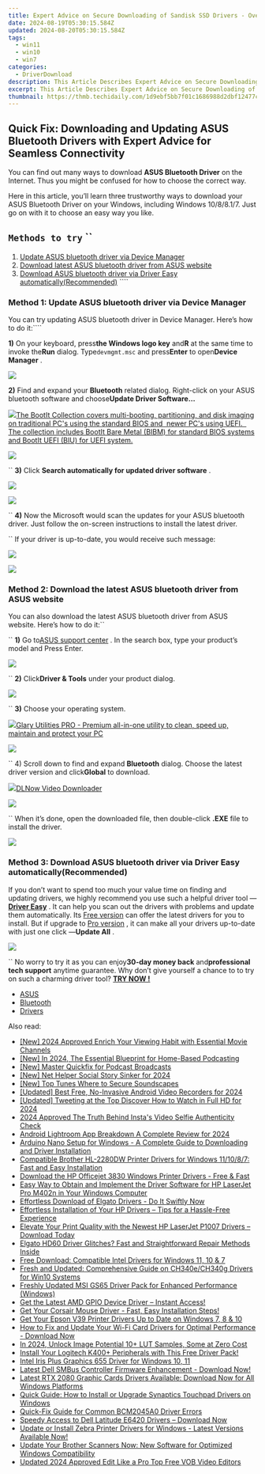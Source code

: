 ```yaml
---
title: Expert Advice on Secure Downloading of Sandisk SSD Drivers - Overcoming Common Hurdles.
date: 2024-08-19T05:30:15.584Z
updated: 2024-08-20T05:30:15.584Z
tags:
  - win11
  - win10
  - win7
categories:
  - DriverDownload
description: This Article Describes Expert Advice on Secure Downloading of Sandisk SSD Drivers - Overcoming Common Hurdles.
excerpt: This Article Describes Expert Advice on Secure Downloading of Sandisk SSD Drivers - Overcoming Common Hurdles.
thumbnail: https://thmb.techidaily.com/1d9ebf5bb7f01c1686988d2dbf12477c216dfe196b34a2ea4b98d961a480d427.jpg
---
```


## Quick Fix: Downloading and Updating ASUS Bluetooth Drivers with Expert Advice for Seamless Connectivity

You can find out many ways to download **ASUS Bluetooth Driver**  on the Internet. Thus you might be confused for how to choose the correct way.

 Here in this article, you’ll learn three trustworthy ways to download your ASUS Bluetooth Driver on your Windows, including Windows 10/8/8.1/7\. Just go on with it to choose an easy way you like.

## ``Methods to try`` ``

1. [Update ASUS bluetooth driver via Device Manager](https://tools.techidaily.com/drivereasy/download/)
2. [Download latest ASUS bluetooth driver from ASUS website](https://tools.techidaily.com/drivereasy/download/)
3. [Download ASUS bluetooth driver via Driver Easy automatically(Recommended)](https://www.drivereasy.com/knowledge/asus-bluetooth-driver-download-updates-easy-way/#m3) ````

### Method 1: Update ASUS bluetooth driver via Device Manager

 You can try updating ASUS bluetooth driver in Device Manager. Here’s how to do it:````

**1)** On your keyboard, press**the Windows logo key** and**R** at the same time to invoke the**Run** dialog. Type`devmgmt.msc` and press**Enter** to open**Device Manager** .

![](https://images.drivereasy.com/wp-content/uploads/2017/04/3-3.jpg)

**2)** Find and expand your **Bluetooth** related dialog. Right-click on your ASUS bluetooth software and choose**Update Driver Software…**

<!-- affiliate ads begin -->
<a href="https://secure.2checkout.com/order/checkout.php?PRODS=45152810&QTY=1&AFFILIATE=108875&CART=1"> <img src="https://secure.avangate.com/images/merchant/842ca578342915ccb8ae069595ba7233/products/copy_bootit-ss1_178x139.jpg" border="0">The BootIt Collection covers multi-booting, partitioning, and disk imaging on traditional PC's using the standard BIOS and  newer PC's using UEFI.   The collection includes BootIt Bare Metal (BIBM) for standard BIOS systems and BootIt UEFI (BIU) for UEFI system. 
</a>
<!-- affiliate ads end -->
![](https://images.drivereasy.com/wp-content/uploads/2017/04/4-7.jpg)

`` **3)** Click **Search automatically for updated driver software** .

<!-- affiliate ads begin -->
<a href="https://secure.2checkout.com/order/checkout.php?PRODS=4620780&QTY=1&AFFILIATE=108875&CART=1"><img src="https://secure.avangate.com/images/merchant/07dd4d5a72f5740ef0f035f201951476/728__90banner.jpg" border="0"></a>
<!-- affiliate ads end -->
![](https://images.drivereasy.com/wp-content/uploads/2017/04/5-2.jpg)

`` **4)** Now the Microsoft would scan the updates for your ASUS bluetooth driver. Just follow the on-screen instructions to install the latest driver.

`` If your driver is up-to-date, you would receive such message:

![](https://images.drivereasy.com/wp-content/uploads/2017/04/6-1.jpg)

<!-- affiliate ads begin -->
<a href="https://shop.copernic.com/order/checkout.php?PRODS=41033095&QTY=1&AFFILIATE=108875&CART=1"><img src="https://secure.2checkout.com/images/merchant/8d30aa96e72440759f74bd2306c1fa3d/Copernic-2023-Affiliate-728x90-Advanced-3YR.png" border="0"></a>
<!-- affiliate ads end -->
### Method 2: Download the latest ASUS bluetooth driver from ASUS website

 You can also download the latest ASUS bluetooth driver from ASUS website. Here’s how to do it:``

`` **1)** Go to[ASUS support center](https://www.asus.com/support/) . In the search box, type your product’s model and Press Enter.

![](https://images.drivereasy.com/wp-content/uploads/2017/04/1-3.jpg)

`` **2)** Click**Driver & Tools** under your product dialog.

![](https://images.drivereasy.com/wp-content/uploads/2017/04/7-3.jpg)

`` **3)** Choose your operating system.

<!-- affiliate ads begin -->
<a href="https://order.glarysoft.com/order/checkout.php?PRODS=4535075&QTY=1&AFFILIATE=108875&CART=1"><img src="https://secure.avangate.com/images/merchant/6734fa703f6633ab896eecbdfad8953a/products/GU-500_672.png" border="0">Glary Utilities PRO -  Premium all-in-one utility to clean, speed up, maintain and protect your PC</a>
<!-- affiliate ads end -->
![](https://images.drivereasy.com/wp-content/uploads/2017/04/2-4.jpg)

`` 4) Scroll down to find and expand **Bluetooth**  dialog. Choose the latest driver version and click**Global**  to download.

<!-- affiliate ads begin -->
<a href="https://secure.2checkout.com/order/checkout.php?PRODS=4712430&QTY=1&AFFILIATE=108875&CART=1"><img src="https://secure.avangate.com/images/merchant/c404a5adbf90e09631678b13b05d9d7a/products/dlnow_256.png" border="0">DLNow Video Downloader</a>
<!-- affiliate ads end -->
![](https://images.drivereasy.com/wp-content/uploads/2017/04/8-1.jpg)

`` When it’s done, open the downloaded file, then double-click **.EXE**  file to install the driver.

<!-- affiliate ads begin -->
<a href="https://estore.winxdvd.com/order/checkout.php?PRODS=12653853&QTY=1&AFFILIATE=108875&CART=1"><img src="https://secure.avangate.com/images/merchant/bcb41ccdc4363c6848a1d760f26c28a0/products/14_videoproc-converter-ai-box.png" border="0"></a>
<!-- affiliate ads end -->
### Method 3: Download ASUS bluetooth driver via Driver Easy automatically(Recommended)

 If you don’t want to spend too much your value time on finding and updating drivers, we highly recommend you use such a helpful driver tool — **[Driver Easy](https://tools.techidaily.com/drivereasy/download/)**  . It can help you scan out the drivers with problems and update them automatically. Its [Free version](https://tools.techidaily.com/drivereasy/download/)  can offer the latest drivers for you to install. But if upgrade to [Pro version](https://tools.techidaily.com/drivereasy/download/)  , it can make all your drivers up-to-date with just one click —**Update All** .

![](https://images.drivereasy.com/wp-content/uploads/2020/08/image-3.png)

`` No worry to try it as you can enjoy**30-day money back** and**professional tech support** anytime guarantee. Why don’t give yourself a chance to to try on such a charming driver tool? **[TRY NOW !](https://tools.techidaily.com/drivereasy/download/) [](https://tools.techidaily.com/drivereasy/download/)**

* [ASUS](https://tools.techidaily.com/drivereasy/download/)
* [Bluetooth](https://tools.techidaily.com/drivereasy/download/)
* [Drivers](https://tools.techidaily.com/drivereasy/download/)

<ins class="adsbygoogle"
     style="display:block"
     data-ad-format="autorelaxed"
     data-ad-client="ca-pub-7571918770474297"
     data-ad-slot="1223367746"></ins>



<ins class="adsbygoogle"
     style="display:block"
     data-ad-client="ca-pub-7571918770474297"
     data-ad-slot="8358498916"
     data-ad-format="auto"
     data-full-width-responsive="true"></ins>

<span class="atpl-alsoreadstyle">Also read:</span>
<div><ul>
<li><a href="https://youtube-data.techidaily.com/024-approved-enrich-your-viewing-habit-with-essential-movie-channels/"><u>[New] 2024 Approved  Enrich Your Viewing Habit with Essential Movie Channels</u></a></li>
<li><a href="https://video-capture.techidaily.com/new-in-2024-the-essential-blueprint-for-home-based-podcasting/"><u>[New] In 2024, The Essential Blueprint for Home-Based Podcasting</u></a></li>
<li><a href="https://extra-support.techidaily.com/new-master-quickfix-for-podcast-broadcasts/"><u>[New] Master Quickfix for Podcast Broadcasts</u></a></li>
<li><a href="https://facebook-video-recording.techidaily.com/new-net-helper-social-story-sinker-for-2024/"><u>[New] Net Helper  Social Story Sinker for 2024</u></a></li>
<li><a href="https://some-approaches.techidaily.com/new-top-tunes-where-to-secure-soundscapes/"><u>[New] Top Tunes  Where to Secure Soundscapes</u></a></li>
<li><a href="https://remote-screen-capture.techidaily.com/updated-best-free-no-invasive-android-video-recorders-for-2024/"><u>[Updated] Best Free, No-Invasive Android Video Recorders for 2024</u></a></li>
<li><a href="https://twitter-videos.techidaily.com/updated-tweeting-at-the-top-discover-how-to-watch-in-full-hd-for-2024/"><u>[Updated] Tweeting at the Top  Discover How to Watch in Full HD for 2024</u></a></li>
<li><a href="https://instagram-videos.techidaily.com/2024-approved-the-truth-behind-instas-video-selfie-authenticity-check/"><u>2024 Approved  The Truth Behind Insta's Video Selfie Authenticity Check</u></a></li>
<li><a href="https://extra-resources.techidaily.com/android-lightroom-app-breakdown-a-complete-review-for-2024/"><u>Android Lightroom App Breakdown  A Complete Review for 2024</u></a></li>
<li><a href="https://hardware-updates.techidaily.com/arduino-nano-setup-for-windows-a-complete-guide-to-downloading-and-driver-installation/"><u>Arduino Nano Setup for Windows - A Complete Guide to Downloading and Driver Installation</u></a></li>
<li><a href="https://hardware-updates.techidaily.com/compatible-brother-hl-2280dw-printer-drivers-for-windows-111087-fast-and-easy-installation/"><u>Compatible Brother HL-2280DW Printer Drivers for Windows 11/10/8/7: Fast and Easy Installation</u></a></li>
<li><a href="https://hardware-updates.techidaily.com/download-the-hp-officejet-3830-windows-printer-drivers-free-and-fast/"><u>Download the HP Officejet 3830 Windows Printer Drivers - Free & Fast</u></a></li>
<li><a href="https://hardware-updates.techidaily.com/easy-way-to-obtain-and-implement-the-driver-software-for-hp-laserjet-pro-m402n-in-your-windows-computer/"><u>Easy Way to Obtain and Implement the Driver Software for HP LaserJet Pro M402n in Your Windows Computer</u></a></li>
<li><a href="https://hardware-updates.techidaily.com/effortless-download-of-elgato-drivers-do-it-swiftly-now/"><u>Effortless Download of Elgato Drivers - Do It Swiftly Now</u></a></li>
<li><a href="https://hardware-updates.techidaily.com/effortless-installation-of-your-hp-drivers-tips-for-a-hassle-free-experience/"><u>Effortless Installation of Your HP Drivers – Tips for a Hassle-Free Experience</u></a></li>
<li><a href="https://hardware-updates.techidaily.com/elevate-your-print-quality-with-the-newest-hp-laserjet-p1007-drivers-download-today/"><u>Elevate Your Print Quality with the Newest HP LaserJet P1007 Drivers – Download Today</u></a></li>
<li><a href="https://hardware-updates.techidaily.com/elgato-hd60-driver-glitches-fast-and-straightforward-repair-methods-inside/"><u>Elgato HD60 Driver Glitches? Fast and Straightforward Repair Methods Inside</u></a></li>
<li><a href="https://hardware-updates.techidaily.com/free-download-compatible-intel-drivers-for-windows-11-10-and-7/"><u>Free Download: Compatible Intel Drivers for Windows 11, 10 & 7</u></a></li>
<li><a href="https://hardware-updates.techidaily.com/fresh-and-updated-comprehensive-guide-on-ch340ech340g-drivers-for-win10-systems/"><u>Fresh and Updated: Comprehensive Guide on CH340e/CH340g Drivers for Win10 Systems</u></a></li>
<li><a href="https://hardware-updates.techidaily.com/freshly-updated-msi-gs65-driver-pack-for-enhanced-performance-windows/"><u>Freshly Updated MSI GS65 Driver Pack for Enhanced Performance (Windows)</u></a></li>
<li><a href="https://hardware-updates.techidaily.com/1722956278202-get-the-latest-amd-gpio-device-driver-instant-access/"><u>Get the Latest AMD GPIO Device Driver – Instant Access!</u></a></li>
<li><a href="https://hardware-updates.techidaily.com/get-your-corsair-mouse-driver-fast-easy-installation-steps/"><u>Get Your Corsair Mouse Driver - Fast, Easy Installation Steps!</u></a></li>
<li><a href="https://hardware-updates.techidaily.com/get-your-epson-v39-printer-drivers-up-to-date-on-windows-7-8-and-10/"><u>Get Your Epson V39 Printer Drivers Up to Date on Windows 7, 8 & 10</u></a></li>
<li><a href="https://hardware-updates.techidaily.com/1722975300714-how-to-fix-and-update-your-wi-fi-card-drivers-for-optimal-performance-download-now/"><u>How to Fix and Update Your Wi-Fi Card Drivers for Optimal Performance - Download Now</u></a></li>
<li><a href="https://some-tips.techidaily.com/in-2024-unlock-image-potential-10plus-lut-samples-some-at-zero-cost/"><u>In 2024, Unlock Image Potential  10+ LUT Samples, Some at Zero Cost</u></a></li>
<li><a href="https://hardware-updates.techidaily.com/install-your-logitech-k400plus-peripherals-with-this-free-driver-pack/"><u>Install Your Logitech K400+ Peripherals with This Free Driver Pack!</u></a></li>
<li><a href="https://hardware-updates.techidaily.com/intel-iris-plus-graphics-655-driver-for-windows-10-11/"><u>Intel Iris Plus Graphics 655 Driver for Windows 10, 11</u></a></li>
<li><a href="https://hardware-updates.techidaily.com/1722976997026-latest-dell-smbus-controller-firmware-enhancement-download-now/"><u>Latest Dell SMBus Controller Firmware Enhancement - Download Now!</u></a></li>
<li><a href="https://hardware-updates.techidaily.com/latest-rtx-2080-graphic-cards-drivers-available-download-now-for-all-windows-platforms/"><u>Latest RTX 2080 Graphic Cards Drivers Available: Download Now for All Windows Platforms</u></a></li>
<li><a href="https://hardware-updates.techidaily.com/1722960625857-quick-guide-how-to-install-or-upgrade-synaptics-touchpad-drivers-on-windows/"><u>Quick Guide: How to Install or Upgrade Synaptics Touchpad Drivers on Windows</u></a></li>
<li><a href="https://hardware-updates.techidaily.com/quick-fix-guide-for-common-bcm2045a0-driver-errors/"><u>Quick-Fix Guide for Common BCM2045A0 Driver Errors</u></a></li>
<li><a href="https://hardware-updates.techidaily.com/1722975476735-speedy-access-to-dell-latitude-e6420-drivers-download-now/"><u>Speedy Access to Dell Latitude E6420 Drivers – Download Now</u></a></li>
<li><a href="https://hardware-updates.techidaily.com/update-or-install-zebra-printer-drivers-for-windows-latest-versions-available-now/"><u>Update or Install Zebra Printer Drivers for Windows - Latest Versions Available Now!</u></a></li>
<li><a href="https://hardware-updates.techidaily.com/update-your-brother-scanners-now-new-software-for-optimized-windows-compatibility/"><u>Update Your Brother Scanners Now: New Software for Optimized Windows Compatibility</u></a></li>
<li><a href="https://video-content-creator.techidaily.com/updated-2024-approved-edit-like-a-pro-top-free-vob-video-editors/"><u>Updated 2024 Approved Edit Like a Pro Top Free VOB Video Editors</u></a></li>
</ul></div>
